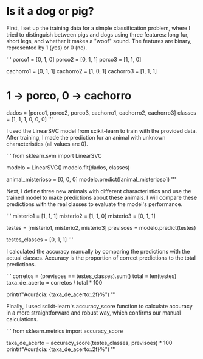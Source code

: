 # Is it a dog or pig?

First, I set up the training data for a simple classification problem, where I tried to distinguish between pigs and dogs using three features: long fur, short legs, and whether it makes a "woof" sound. The features are binary, represented by 1 (yes) or 0 (no).

'''
porco1 = [0, 1, 0]
porco2 = [0, 1, 1]
porco3 = [1, 1, 0]

cachorro1 = [0, 1, 1]
cachorro2 = [1, 0, 1]
cachorro3 = [1, 1, 1]

# 1 -> porco, 0 -> cachorro
dados = [porco1, porco2, porco3, cachorro1, cachorro2, cachorro3]
classes = [1, 1, 1, 0, 0, 0]
'''

I used the LinearSVC model from scikit-learn to train with the provided data. After training, I made the prediction for an animal with unknown characteristics (all values ​​are 0).

'''
from sklearn.svm import LinearSVC

modelo = LinearSVC()
modelo.fit(dados, classes)

animal_misterioso = [0, 0, 0]
modelo.predict([animal_misterioso])
'''

Next, I define three new animals with different characteristics and use the trained model to make predictions about these animals. I will compare these predictions with the real classes to evaluate the model's performance.

'''
misterio1 = [1, 1, 1]
misterio2 = [1, 1, 0]
misterio3 = [0, 1, 1]

testes = [misterio1, misterio2, misterio3]
previsoes = modelo.predict(testes)

testes_classes = [0, 1, 1]
'''

I calculated the accuracy manually by comparing the predictions with the actual classes. Accuracy is the proportion of correct predictions to the total predictions.

'''
corretos = (previsoes == testes_classes).sum()
total = len(testes)
taxa_de_acerto = corretos / total * 100

print(f"Acurácia: {taxa_de_acerto:.2f}%")
'''

Finally, I used scikit-learn's accuracy_score function to calculate accuracy in a more straightforward and robust way, which confirms our manual calculations.

'''
from sklearn.metrics import accuracy_score

taxa_de_acerto = accuracy_score(testes_classes, previsoes) * 100
print(f"Acurácia: {taxa_de_acerto:.2f}%")
'''

